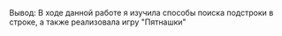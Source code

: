 Вывод: 
В ходе данной работе я изучила способы поиска подстроки в строке, а также реализовала игру "Пятнашки"

